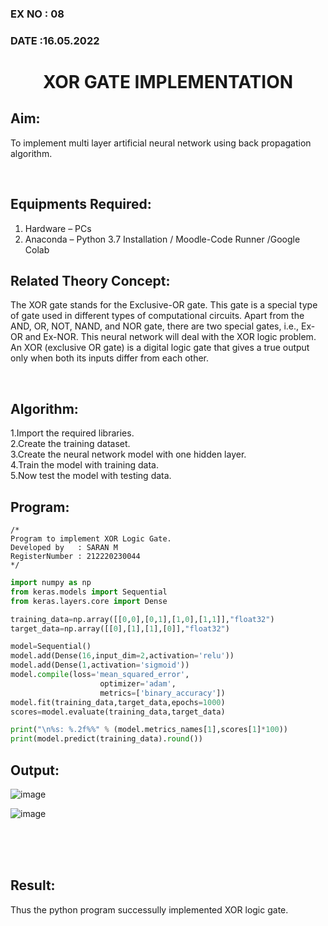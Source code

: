 ### EX NO : 08
### DATE  :16.05.2022
# <p align="center"> XOR GATE IMPLEMENTATION </p>
## Aim:
   To implement multi layer artificial neural network using back propagation algorithm.
   

<br>

## Equipments Required:
1. Hardware – PCs
2. Anaconda – Python 3.7 Installation / Moodle-Code Runner /Google Colab

## Related Theory Concept:
The XOR gate stands for the Exclusive-OR gate. This gate is a special type of gate used in different types of computational circuits. Apart from the AND, OR, NOT, NAND, and NOR gate, there are two special gates, i.e., Ex-OR and Ex-NOR.
This neural network will deal with the XOR logic problem. An XOR (exclusive OR gate) is a digital logic gate that gives a true output only when both its inputs differ from each other.


<br>

## Algorithm:
1.Import the required libraries.<br>
2.Create the training dataset.<br>
3.Create the neural network model with one hidden layer.<br>
4.Train the model with training data.<br>
5.Now test the model with testing data.<br>


## Program:
```
/*
Program to implement XOR Logic Gate.
Developed by   : SARAN M
RegisterNumber : 212220230044
*/
```
```python
import numpy as np
from keras.models import Sequential
from keras.layers.core import Dense

training_data=np.array([[0,0],[0,1],[1,0],[1,1]],"float32")
target_data=np.array([[0],[1],[1],[0]],"float32")

model=Sequential()
model.add(Dense(16,input_dim=2,activation='relu'))
model.add(Dense(1,activation='sigmoid'))
model.compile(loss='mean_squared_error',
                    optimizer='adam',
                    metrics=['binary_accuracy'])
model.fit(training_data,target_data,epochs=1000)
scores=model.evaluate(training_data,target_data)

print("\n%s: %.2f%%" % (model.metrics_names[1],scores[1]*100))
print(model.predict(training_data).round())
```

## Output:

![image](https://user-images.githubusercontent.com/75235427/171100816-0900e8a0-d0ab-4d08-95b6-a91f74fdfc38.png)

![image](https://user-images.githubusercontent.com/75235427/171100834-9ced5e14-4d30-40cb-836b-c9afc7277571.png)


<br>
<br>
<br>

## Result:
Thus the python program successully implemented XOR logic gate.
